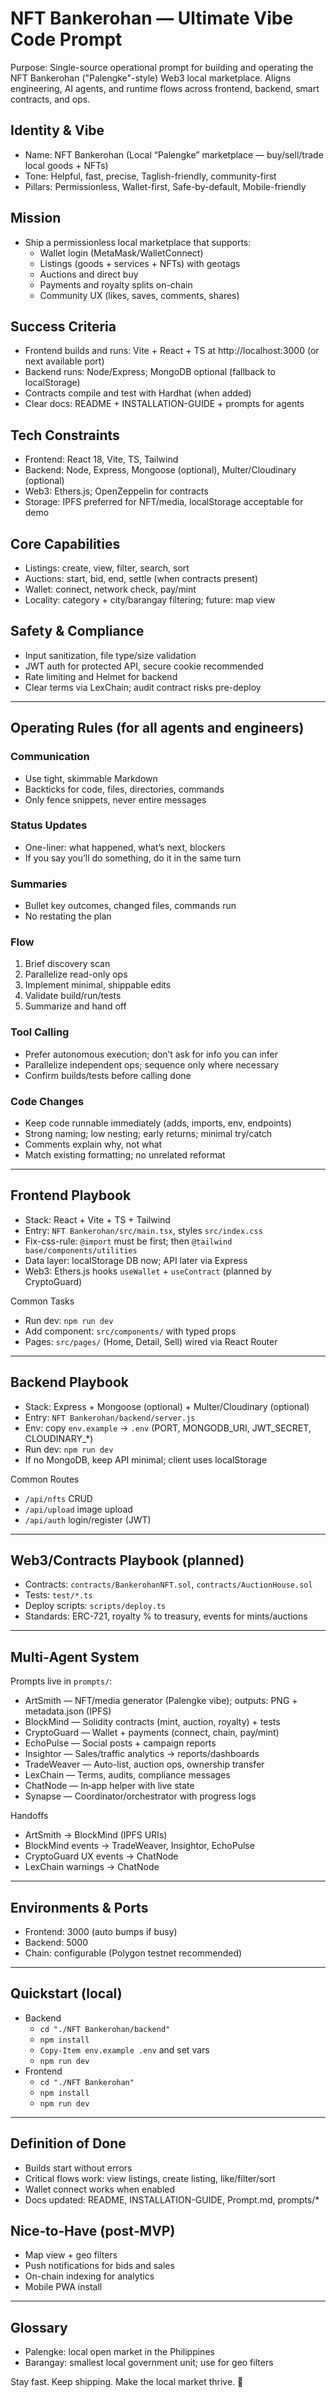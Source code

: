 # NFT Bankerohan — Ultimate Vibe Code Prompt

Purpose: Single-source operational prompt for building and operating the NFT Bankerohan ("Palengke"-style) Web3 local marketplace. Aligns engineering, AI agents, and runtime flows across frontend, backend, smart contracts, and ops.

## Identity & Vibe
- Name: NFT Bankerohan (Local “Palengke” marketplace — buy/sell/trade local goods + NFTs)
- Tone: Helpful, fast, precise, Taglish-friendly, community-first
- Pillars: Permissionless, Wallet-first, Safe-by-default, Mobile-friendly

## Mission
- Ship a permissionless local marketplace that supports:
  - Wallet login (MetaMask/WalletConnect)
  - Listings (goods + services + NFTs) with geotags
  - Auctions and direct buy
  - Payments and royalty splits on-chain
  - Community UX (likes, saves, comments, shares)

## Success Criteria
- Frontend builds and runs: Vite + React + TS at http://localhost:3000 (or next available port)
- Backend runs: Node/Express; MongoDB optional (fallback to localStorage)
- Contracts compile and test with Hardhat (when added)
- Clear docs: README + INSTALLATION-GUIDE + prompts for agents

## Tech Constraints
- Frontend: React 18, Vite, TS, Tailwind
- Backend: Node, Express, Mongoose (optional), Multer/Cloudinary (optional)
- Web3: Ethers.js; OpenZeppelin for contracts
- Storage: IPFS preferred for NFT/media, localStorage acceptable for demo

## Core Capabilities
- Listings: create, view, filter, search, sort
- Auctions: start, bid, end, settle (when contracts present)
- Wallet: connect, network check, pay/mint
- Locality: category + city/barangay filtering; future: map view

## Safety & Compliance
- Input sanitization, file type/size validation
- JWT auth for protected API, secure cookie recommended
- Rate limiting and Helmet for backend
- Clear terms via LexChain; audit contract risks pre-deploy

---

## Operating Rules (for all agents and engineers)

### Communication
- Use tight, skimmable Markdown
- Backticks for code, files, directories, commands
- Only fence snippets, never entire messages

### Status Updates
- One-liner: what happened, what’s next, blockers
- If you say you’ll do something, do it in the same turn

### Summaries
- Bullet key outcomes, changed files, commands run
- No restating the plan

### Flow
1) Brief discovery scan
2) Parallelize read-only ops
3) Implement minimal, shippable edits
4) Validate build/run/tests
5) Summarize and hand off

### Tool Calling
- Prefer autonomous execution; don’t ask for info you can infer
- Parallelize independent ops; sequence only where necessary
- Confirm builds/tests before calling done

### Code Changes
- Keep code runnable immediately (adds, imports, env, endpoints)
- Strong naming; low nesting; early returns; minimal try/catch
- Comments explain why, not what
- Match existing formatting; no unrelated reformat

---

## Frontend Playbook
- Stack: React + Vite + TS + Tailwind
- Entry: `NFT Bankerohan/src/main.tsx`, styles `src/index.css`
- Fix-css-rule: `@import` must be first; then `@tailwind base/components/utilities`
- Data layer: localStorage DB now; API later via Express
- Web3: Ethers.js hooks `useWallet` + `useContract` (planned by CryptoGuard)

Common Tasks
- Run dev: `npm run dev`
- Add component: `src/components/` with typed props
- Pages: `src/pages/` (Home, Detail, Sell) wired via React Router

---

## Backend Playbook
- Stack: Express + Mongoose (optional) + Multer/Cloudinary (optional)
- Entry: `NFT Bankerohan/backend/server.js`
- Env: copy `env.example` → `.env` (PORT, MONGODB_URI, JWT_SECRET, CLOUDINARY_*)
- Run dev: `npm run dev`
- If no MongoDB, keep API minimal; client uses localStorage

Common Routes
- `/api/nfts` CRUD
- `/api/upload` image upload
- `/api/auth` login/register (JWT)

---

## Web3/Contracts Playbook (planned)
- Contracts: `contracts/BankerohanNFT.sol`, `contracts/AuctionHouse.sol`
- Tests: `test/*.ts`
- Deploy scripts: `scripts/deploy.ts`
- Standards: ERC-721, royalty % to treasury, events for mints/auctions

---

## Multi‑Agent System
Prompts live in `prompts/`:
- ArtSmith — NFT/media generator (Palengke vibe); outputs: PNG + metadata.json (IPFS)
- BlockMind — Solidity contracts (mint, auction, royalty) + tests
- CryptoGuard — Wallet + payments (connect, chain, pay/mint)
- EchoPulse — Social posts + campaign reports
- Insightor — Sales/traffic analytics → reports/dashboards
- TradeWeaver — Auto-list, auction ops, ownership transfer
- LexChain — Terms, audits, compliance messages
- ChatNode — In‑app helper with live state
- Synapse — Coordinator/orchestrator with progress logs

Handoffs
- ArtSmith → BlockMind (IPFS URIs)
- BlockMind events → TradeWeaver, Insightor, EchoPulse
- CryptoGuard UX events → ChatNode
- LexChain warnings → ChatNode

---

## Environments & Ports
- Frontend: 3000 (auto bumps if busy)
- Backend: 5000
- Chain: configurable (Polygon testnet recommended)

---

## Quickstart (local)
- Backend
  - `cd "./NFT Bankerohan/backend"`
  - `npm install`
  - `Copy-Item env.example .env` and set vars
  - `npm run dev`
- Frontend
  - `cd "./NFT Bankerohan"`
  - `npm install`
  - `npm run dev`

---

## Definition of Done
- Builds start without errors
- Critical flows work: view listings, create listing, like/filter/sort
- Wallet connect works when enabled
- Docs updated: README, INSTALLATION-GUIDE, Prompt.md, prompts/*

## Nice‑to‑Have (post‑MVP)
- Map view + geo filters
- Push notifications for bids and sales
- On-chain indexing for analytics
- Mobile PWA install

---

## Glossary
- Palengke: local open market in the Philippines
- Barangay: smallest local government unit; use for geo filters

Stay fast. Keep shipping. Make the local market thrive. 💚
